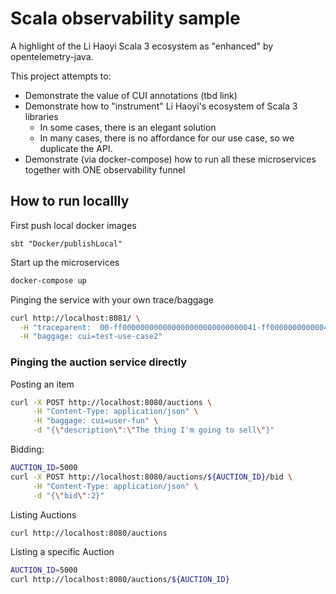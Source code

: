 # Scala observability sample

A highlight of the Li Haoyi Scala 3 ecosystem as "enhanced" by opentelemetry-java.

This project attempts to:

- Demonstrate the value of CUI annotations (tbd link)
- Demonstrate how to "instrument" Li Haoyi's ecosystem of Scala 3 libraries
  - In some cases, there is an elegant solution
  - In many cases, there is no affordance for our use case, so we duplicate the API.
- Demonstrate (via docker-compose) how to run all these microservices together with ONE observability funnel 

## How to run locallly

First push local docker images
```
sbt "Docker/publishLocal"
```


Start up the microservices
```bash
docker-compose up
```


Pinging the service with your own trace/baggage
```bash
curl http://localhost:8081/ \
  -H "traceparent:  00-ff000000000000000000000000000041-ff00000000000041-01" \
  -H "baggage: cui=test-use-case2"
```

### Pinging the auction service directly

Posting an item
```bash
curl -X POST http://localhost:8080/auctions \
     -H "Content-Type: application/json" \
     -H "baggage: cui=user-fun" \
     -d "{\"description\":\"The thing I'm going to sell\"}"
```

Bidding:
```bash
AUCTION_ID=5000
curl -X POST http://localhost:8080/auctions/${AUCTION_ID}/bid \
     -H "Content-Type: application/json" \
     -d "{\"bid\":2}"
```

Listing Auctions
```bash
curl http://localhost:8080/auctions
```

Listing a specific Auction
```bash
AUCTION_ID=5000
curl http://localhost:8080/auctions/${AUCTION_ID}
```